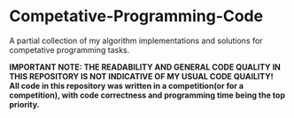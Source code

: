 # Competative-Programming-Code
A partial collection of my algorithm implementations and solutions for competative programming tasks.<br>

**IMPORTANT NOTE: THE READABILITY AND GENERAL CODE QUALITY IN THIS REPOSITORY IS NOT INDICATIVE OF MY USUAL CODE QUAILITY!<br>
All code in this repository was written in a competition(or for a competition), with code correctness and programming time being the top priority.**

